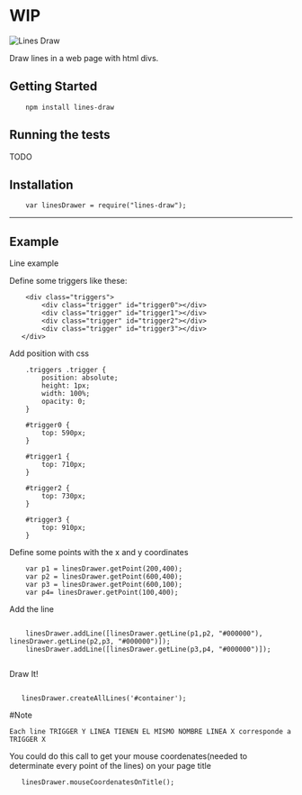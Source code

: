 
#  WIP

![Lines Draw](http://i.imgur.com/zSLrLyu.png)

Draw lines in a web page with html divs.

## Getting Started

```
    npm install lines-draw
```

## Running the tests

TODO

## Installation

```
    var linesDrawer = require("lines-draw");
```
---
## Example

Line example

Define some triggers like these:

```
    <div class="triggers">
        <div class="trigger" id="trigger0"></div>
        <div class="trigger" id="trigger1"></div>
        <div class="trigger" id="trigger2"></div>
        <div class="trigger" id="trigger3"></div>
   </div>
```

Add position with css

```
    .triggers .trigger {
        position: absolute;
        height: 1px;
        width: 100%;
        opacity: 0;
    }

    #trigger0 {
        top: 590px;
    }
    
    #trigger1 {
        top: 710px;
    }
    
    #trigger2 {
        top: 730px;
    }
    
    #trigger3 {
        top: 910px;
    }
```

Define some points with the x and y coordinates

```
    var p1 = linesDrawer.getPoint(200,400);
    var p2 = linesDrawer.getPoint(600,400);
    var p3 = linesDrawer.getPoint(600,100);
    var p4= linesDrawer.getPoint(100,400);

```

Add the line

```
 
    linesDrawer.addLine([linesDrawer.getLine(p1,p2, "#000000"), linesDrawer.getLine(p2,p3, "#000000")]);
    linesDrawer.addLine([linesDrawer.getLine(p3,p4, "#000000")]);
    
```
 
 
 Draw It!

```
 
   linesDrawer.createAllLines('#container');

```

#Note

    Each line TRIGGER Y LINEA TIENEN EL MISMO NOMBRE LINEA X corresponde a TRIGGER X

You could do this call to get your mouse coordenates(needed to determinate every point of the lines) on your page title

```
   linesDrawer.mouseCoordenatesOnTitle();
```
